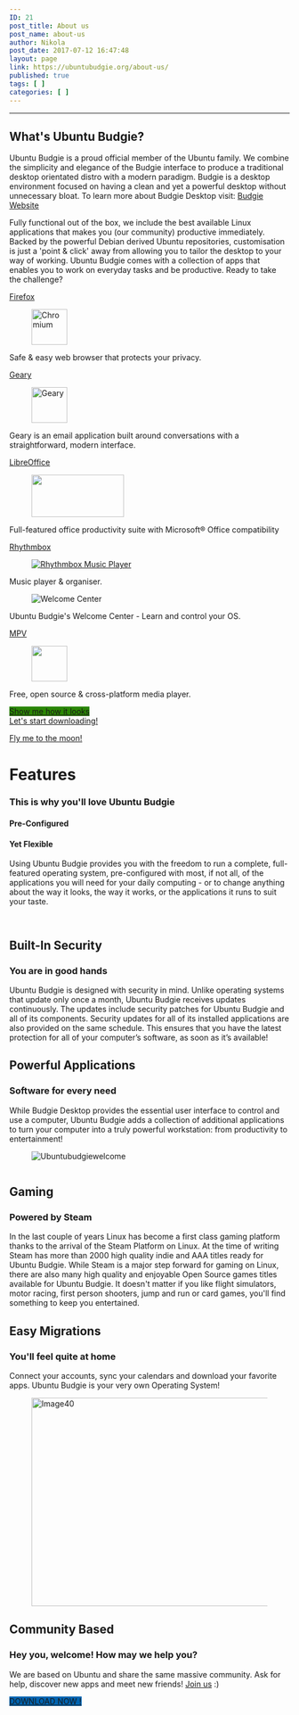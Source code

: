```yaml
---
ID: 21
post_title: About us
post_name: about-us
author: Nikola
post_date: 2017-07-12 16:47:48
layout: page
link: https://ubuntubudgie.org/about-us/
published: true
tags: [ ]
categories: [ ]
---
```

<!-- wp:separator -->
<hr class="wp-block-separator"/>
<!-- /wp:separator -->

<!-- wp:heading -->
<h2>What's Ubuntu Budgie?</h2>
<!-- /wp:heading -->

<!-- wp:paragraph -->
<p>Ubuntu Budgie is a proud official member of the Ubuntu family. We combine the simplicity and elegance of the Budgie interface to produce a traditional desktop orientated distro with a modern paradigm. Budgie is a desktop environment focused on having a clean and yet a powerful desktop without unnecessary bloat. To learn more about Budgie Desktop visit:&nbsp;<a href="https://github.com/solus-project/budgie-desktop">Budgie Website</a></p>
<!-- /wp:paragraph -->

<!-- wp:paragraph -->
<p>Fully functional out of the box, we include the best available Linux applications that makes you (our community) productive immediately. Backed by the powerful Debian derived Ubuntu repositories, customisation is just a 'point &amp; click' away from allowing you to tailor the desktop to your way of working. Ubuntu Budgie comes with a collection of apps that enables you to work on everyday tasks and be productive. Ready to take the challenge?</p>
<!-- /wp:paragraph -->

<!-- wp:columns {"className":"has-2-columns"} -->
<div class="wp-block-columns has-2-columns"><!-- wp:column -->
<div class="wp-block-column"><!-- wp:paragraph -->
<p><a href="https://www.mozilla.org" class="ek-link">Firefox</a></p>
<!-- /wp:paragraph -->

<!-- wp:image {"width":64,"height":64} -->
<figure class="wp-block-image is-resized"><img src="https://design.firefox.com/product-identity/firefox/firefox/firefox-logo.png" alt="Chromium" width="64" height="64"/></figure>
<!-- /wp:image -->

<!-- wp:paragraph -->
<p>Safe &amp; easy web&nbsp;browser that protects your privacy. </p>
<!-- /wp:paragraph -->

<!-- wp:paragraph -->
<p><a href="https://wiki.gnome.org/Apps/Geary">Geary</a></p>
<!-- /wp:paragraph -->

<!-- wp:image {"width":64,"height":64} -->
<figure class="wp-block-image is-resized"><img src="https://upload.wikimedia.org/wikipedia/commons/thumb/2/26/Geary_icon.svg/128px-Geary_icon.svg.png" alt="Geary" width="64" height="64"/></figure>
<!-- /wp:image -->

<!-- wp:paragraph -->
<p>Geary is an email application built around conversations with a straightforward, modern interface.</p>
<!-- /wp:paragraph -->

<!-- wp:paragraph -->
<p><a href="http://www.libreoffice.org/">LibreOffice</a></p>
<!-- /wp:paragraph -->

<!-- wp:image {"id":1338,"width":166,"height":76} -->
<figure class="wp-block-image is-resized"><img src="https://ubuntubudgie.org/wp-content/uploads/2019/07/libreoffice-6.1-new-app-icons.png" alt="" class="wp-image-1338" width="166" height="76"/></figure>
<!-- /wp:image -->

<!-- wp:paragraph -->
<p>Full-featured office productivity suite with Microsoft® Office&nbsp;compatibility</p>
<!-- /wp:paragraph --></div>
<!-- /wp:column -->

<!-- wp:column -->
<div class="wp-block-column"><!-- wp:paragraph -->
<p><a href="https://wiki.gnome.org/Apps/Rhythmbox">Rhythmbox</a></p>
<!-- /wp:paragraph -->

<!-- wp:image {"id":1544,"sizeSlug":"large","linkDestination":"media"} -->
<figure class="wp-block-image size-large"><a href="http://icons.iconarchive.com/icons/papirus-team/papirus-apps/64/rhythmbox-icon.png"><img src="https://ubuntubudgie.org/wp-content/uploads/2019/12/rhythmbox-icon.png" alt="Rhythmbox Music Player" class="wp-image-1544"/></a></figure>
<!-- /wp:image -->

<!-- wp:paragraph -->
<p>Music player &amp; organiser.</p>
<!-- /wp:paragraph -->

<!-- wp:image -->
<figure class="wp-block-image"><img src="https://ubuntubudgie.org/storage/ubwc.svg" alt="Welcome Center"/></figure>
<!-- /wp:image -->

<!-- wp:paragraph -->
<p>Ubuntu Budgie's Welcome Center - Learn and control your OS.</p>
<!-- /wp:paragraph -->

<!-- wp:paragraph -->
<p><a href="https://mpv.io/">MPV</a></p>
<!-- /wp:paragraph -->

<!-- wp:image {"width":64,"height":64} -->
<figure class="wp-block-image is-resized"><img src="https://flathub.org/repo/appstream/x86_64/icons/128x128/io.github.GnomeMpv.png" alt="" width="64" height="64"/></figure>
<!-- /wp:image -->

<!-- wp:paragraph -->
<p>Free, open source &amp; cross-platform media player.</p>
<!-- /wp:paragraph --></div>
<!-- /wp:column --></div>
<!-- /wp:columns -->

<!-- wp:columns {"className":"has-3-columns"} -->
<div class="wp-block-columns has-3-columns"><!-- wp:column -->
<div class="wp-block-column"><!-- wp:button {"customBackgroundColor":"#2a8604"} -->
<div class="wp-block-button"><a class="wp-block-button__link has-background" href="https://ubuntubudgie.org/gallery/" style="background-color:#2a8604">Show me how it looks</a></div>
<!-- /wp:button --></div>
<!-- /wp:column -->

<!-- wp:column -->
<div class="wp-block-column"><!-- wp:button {"backgroundColor":"red"} -->
<div class="wp-block-button"><a class="wp-block-button__link has-background has-red-background-color" href="https://ubuntubudgie.org/downloads/">Let's start downloading!</a></div>
<!-- /wp:button -->

<!-- wp:paragraph -->
<p></p>
<!-- /wp:paragraph --></div>
<!-- /wp:column -->

<!-- wp:column -->
<div class="wp-block-column"><!-- wp:button {"backgroundColor":"blue","textColor":"white"} -->
<div class="wp-block-button"><a class="wp-block-button__link has-text-color has-white-color has-background has-blue-background-color" href="https://www.youtube.com/watch?v=mQR0bXO_yI8">Fly me to the moon!</a></div>
<!-- /wp:button -->

<!-- wp:paragraph -->
<p></p>
<!-- /wp:paragraph --></div>
<!-- /wp:column --></div>
<!-- /wp:columns -->

<!-- wp:heading {"level":1} -->
<h1>Features</h1>
<!-- /wp:heading -->

<!-- wp:heading {"level":3} -->
<h3>This is why you'll love Ubuntu Budgie</h3>
<!-- /wp:heading -->

<!-- wp:columns {"className":"has-2-columns"} -->
<div class="wp-block-columns has-2-columns"><!-- wp:column -->
<div class="wp-block-column"><!-- wp:heading {"level":4} -->
<h4>Pre-Configured</h4>
<!-- /wp:heading -->

<!-- wp:heading {"level":4} -->
<h4>Yet Flexible</h4>
<!-- /wp:heading -->

<!-- wp:paragraph -->
<p>Using Ubuntu Budgie provides you with the freedom to run a complete, full-featured operating system, pre-configured with most, if not all, of the applications you will need for your daily computing - or to change anything about the way it looks, the way it works, or the applications it runs to suit your taste.&nbsp;

</p>
<!-- /wp:paragraph --></div>
<!-- /wp:column -->

<!-- wp:column -->
<div class="wp-block-column"><!-- wp:image {"align":"center","id":1314} -->
<div class="wp-block-image"><figure class="aligncenter"><img src="https://ubuntubudgie.org/wp-content/uploads/2019/07/bitmap.png" alt="" class="wp-image-1314"/></figure></div>
<!-- /wp:image -->

<!-- wp:paragraph -->
<p></p>
<!-- /wp:paragraph --></div>
<!-- /wp:column --></div>
<!-- /wp:columns -->

<!-- wp:columns {"className":"has-2-columns"} -->
<div class="wp-block-columns has-2-columns"><!-- wp:column -->
<div class="wp-block-column"><!-- wp:image {"id":1322} -->
<figure class="wp-block-image"><img src="https://ubuntubudgie.org/wp-content/uploads/2019/07/secure.png" alt="" class="wp-image-1322"/></figure>
<!-- /wp:image -->

<!-- wp:paragraph -->
<p></p>
<!-- /wp:paragraph --></div>
<!-- /wp:column -->

<!-- wp:column -->
<div class="wp-block-column"><!-- wp:heading -->
<h2>Built-In Security</h2>
<!-- /wp:heading -->

<!-- wp:heading {"level":3} -->
<h3>You are in good hands</h3>
<!-- /wp:heading -->

<!-- wp:paragraph -->
<p>Ubuntu Budgie is designed with security in mind. Unlike operating systems that update only once a month, Ubuntu Budgie receives updates continuously. The updates include security patches for Ubuntu Budgie and all of its components. Security updates for all of its installed applications are also provided on the same schedule. This ensures that you have the latest protection for all of your computer’s software, as soon as it’s available!</p>
<!-- /wp:paragraph --></div>
<!-- /wp:column --></div>
<!-- /wp:columns -->

<!-- wp:columns {"className":"has-2-columns"} -->
<div class="wp-block-columns has-2-columns"><!-- wp:column -->
<div class="wp-block-column"><!-- wp:heading -->
<h2>Powerful Applications</h2>
<!-- /wp:heading -->

<!-- wp:heading {"level":3} -->
<h3>Software for every need</h3>
<!-- /wp:heading -->

<!-- wp:paragraph -->
<p>While Budgie Desktop provides the essential user interface to control and use a computer, Ubuntu Budgie adds a collection of additional applications to turn your computer into a truly powerful workstation: from productivity to entertainment!

</p>
<!-- /wp:paragraph --></div>
<!-- /wp:column -->

<!-- wp:column -->
<div class="wp-block-column"><!-- wp:image {"align":"center","id":1319} -->
<div class="wp-block-image"><figure class="aligncenter"><img src="https://ubuntubudgie.org/wp-content/uploads/2019/07/ubuntubudgiewelcome.png" alt="Ubuntubudgiewelcome" class="wp-image-1319"/></figure></div>
<!-- /wp:image -->

<!-- wp:paragraph -->
<p></p>
<!-- /wp:paragraph --></div>
<!-- /wp:column --></div>
<!-- /wp:columns -->

<!-- wp:columns {"className":"has-2-columns"} -->
<div class="wp-block-columns has-2-columns"><!-- wp:column -->
<div class="wp-block-column"><!-- wp:image {"id":1321} -->
<figure class="wp-block-image"><img src="https://ubuntubudgie.org/wp-content/uploads/2019/07/steamonlinux.png" alt="" class="wp-image-1321"/></figure>
<!-- /wp:image -->

<!-- wp:paragraph -->
<p></p>
<!-- /wp:paragraph --></div>
<!-- /wp:column -->

<!-- wp:column -->
<div class="wp-block-column"><!-- wp:heading -->
<h2>Gaming</h2>
<!-- /wp:heading -->

<!-- wp:heading {"level":3} -->
<h3>Powered by Steam</h3>
<!-- /wp:heading -->

<!-- wp:paragraph -->
<p>In the last couple of years Linux has become a first class gaming platform thanks to the arrival of the Steam Platform on Linux. At the time of writing Steam has more than 2000 high quality indie and AAA titles ready for Ubuntu Budgie. While Steam is a major step forward for gaming on Linux, there are also many high quality and enjoyable Open Source games titles available for Ubuntu Budgie. It doesn't matter if you like flight simulators, motor racing, first person shooters, jump and run or card games, you'll find something to keep you entertained.

</p>
<!-- /wp:paragraph --></div>
<!-- /wp:column --></div>
<!-- /wp:columns -->

<!-- wp:columns {"className":"has-2-columns"} -->
<div class="wp-block-columns has-2-columns"><!-- wp:column -->
<div class="wp-block-column"><!-- wp:heading -->
<h2>Easy Migrations</h2>
<!-- /wp:heading -->

<!-- wp:heading {"level":3} -->
<h3>You'll feel quite at home</h3>
<!-- /wp:heading -->

<!-- wp:paragraph -->
<p>Connect your accounts, sync your calendars and download your favorite apps. Ubuntu Budgie is your very own Operating System!

</p>
<!-- /wp:paragraph --></div>
<!-- /wp:column -->

<!-- wp:column -->
<div class="wp-block-column"><!-- wp:image {"align":"center","id":1332,"width":700,"height":374} -->
<div class="wp-block-image"><figure class="aligncenter is-resized"><img src="https://ubuntubudgie.org/wp-content/uploads/2019/07/image40.png" alt="Image40" class="wp-image-1332" width="700" height="374"/></figure></div>
<!-- /wp:image --></div>
<!-- /wp:column --></div>
<!-- /wp:columns -->

<!-- wp:heading {"align":"center"} -->
<h2 class="has-text-align-center">Community Based</h2>
<!-- /wp:heading -->

<!-- wp:heading {"align":"center","level":3} -->
<h3 class="has-text-align-center">Hey you, welcome! How may we help you?</h3>
<!-- /wp:heading -->

<!-- wp:paragraph {"align":"center"} -->
<p class="has-text-align-center">We are based on Ubuntu and share the same massive community. Ask for help, discover new apps and meet new friends!  <a href="https://discourse.ubuntubudgie.org">Join us</a> :)</p>
<!-- /wp:paragraph -->

<!-- wp:button {"customBackgroundColor":"#0064b1","align":"center","className":"is-style-default"} -->
<div class="wp-block-button aligncenter is-style-default"><a class="wp-block-button__link has-background" href="https://ubuntubudgie.org/downloads/" style="background-color:#0064b1">DOWNLOAD NOW !</a></div>
<!-- /wp:button -->